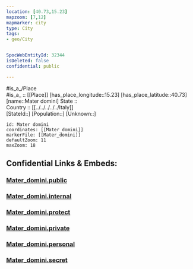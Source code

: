 ```yaml
---
location: [40.73,15.23] 
mapzoom: [7,12] 
mapmarker: city 
type: City
tags:
- geo/City


SpocWebEntityId: 32344
isDeleted: false
confidential: public

---
```

#is_a_/Place  
#is_a_ :: [[Place]] 
[has_place_longitude::15.23] 
[has_place_latitude::40.73] 
[name::Mater domini] 
State ::  
Country :: [[../../../../../Italy]]  
[StateId::] 
[Population::] 
[Unknown::] 


```leaflet
id: Mater domini
coordinates: [[Mater_domini]] 
markerFile: [[Mater_domini]] 
defaultZoom: 11 
maxZoom: 18
```


## Confidential Links & Embeds: 

### [Mater_domini.public](/_public/\Earth\Continent\Europe\Europe~South\Italy\regions~Italy\Campania\Avellino.Province\CityMater_domini.public.md) 

### [Mater_domini.internal](/_internal/\Earth\Continent\Europe\Europe~South\Italy\regions~Italy\Campania\Avellino.Province\CityMater_domini.internal.md) 

### [Mater_domini.protect](/_protect/\Earth\Continent\Europe\Europe~South\Italy\regions~Italy\Campania\Avellino.Province\CityMater_domini.protect.md) 

### [Mater_domini.private](/_private/\Earth\Continent\Europe\Europe~South\Italy\regions~Italy\Campania\Avellino.Province\CityMater_domini.private.md) 

### [Mater_domini.personal](/_personal/\Earth\Continent\Europe\Europe~South\Italy\regions~Italy\Campania\Avellino.Province\CityMater_domini.personal.md) 

### [Mater_domini.secret](/_secret/\Earth\Continent\Europe\Europe~South\Italy\regions~Italy\Campania\Avellino.Province\CityMater_domini.secret.md)

